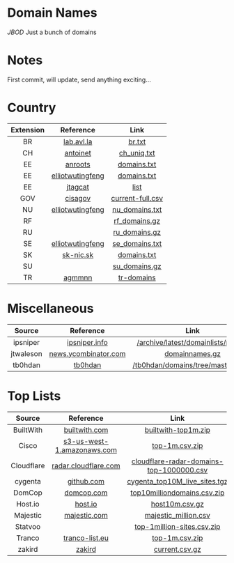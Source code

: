 # Domain Names
*JBOD* Just a bunch of domains

# Notes
First commit, will update, send anything exciting...

# Country
| Extension | Reference | Link |
|:---:|:---:|:---:|
| BR | [lab.avl.la](https://lab.avl.la/.br/) | [br.txt](https://lab.avl.la/.br/br.txt)
| CH | [antoinet](https://github.com/antoinet/chzone) | [ch_uniq.txt](https://raw.githubusercontent.com/antoinet/chzone/main/ch_uniq.txt) |
| EE | [anroots](https://github.com/anroots/ee-domains) | [domains.txt](https://raw.githubusercontent.com/anroots/ee-domains/master/public/lists/domains.txt) |
| EE | [elliotwutingfeng](https://github.com/elliotwutingfeng/EstonianInternetFoundationDomains) | [domains.txt](https://raw.githubusercontent.com/elliotwutingfeng/EstonianInternetFoundationDomains/main/domains.txt) |
| EE | [jtagcat](https://github.com/jtagcat/ee) | [list](https://raw.githubusercontent.com/jtagcat/ee/main/list) |
| GOV | [cisagov](https://github.com/cisagov/dotgov-data) | [current-full.csv](https://raw.githubusercontent.com/cisagov/dotgov-data/main/current-full.csv) |
| NU | [elliotwutingfeng](https://github.com/elliotwutingfeng/InternetstiftelsenDomains) | [nu_domains.txt](https://raw.githubusercontent.com/elliotwutingfeng/InternetstiftelsenDomains/main/nu_domains.txt) |
| RF | | [rf_domains.gz](https://partner.r01.ru/zones/rf_domains.gz) |
| RU | | [ru_domains.gz](https://partner.r01.ru/zones/ru_domains.gz) |
| SE | [elliotwutingfeng](https://github.com/elliotwutingfeng/InternetstiftelsenDomains) | [se_domains.txt](https://raw.githubusercontent.com/elliotwutingfeng/InternetstiftelsenDomains/main/se_domains.txt) |
| SK | [sk-nic.sk](https://sk-nic.sk/en/home/) | [domains.txt](https://sk-nic.sk/subory/domains.txt) |
| SU | | [su_domains.gz](https://partner.r01.ru/zones/su_domains.gz) |
| TR | [agmmnn](https://github.com/agmmnn/tr-domains) | [tr-domains](https://github.com/agmmnn/tr-domains) |

# Miscellaneous
| Source | Reference | Link |
|:---:|:---:|:---:|
| ipsniper | [ipsniper.info](https://ipsniper.info) | [/archive/latest/domainlists/public/](https://ipsniper.info/archive/latest/domainlists/public/) |
| jtwaleson | [news.ycombinator.com](https://news.ycombinator.com/item?id=10368935) | [domainnames.gz](https://all-certificates.s3.amazonaws.com/domainnames.gz) |
| tb0hdan | [tb0hdan](https://github.com/tb0hdan/domains) | [/tb0hdan/domains/tree/master/data/](https://github.com/tb0hdan/domains/tree/master/data/) |

# Top Lists
| Source | Reference | Link |
|:---:|:---:|:---:|
| BuiltWith | [builtwith.com](https://builtwith.com/top-1m) | [builtwith-top1m.zip](https://builtwith.com/dl/builtwith-top1m.zip) |
| Cisco | [s3-us-west-1.amazonaws.com](https://s3-us-west-1.amazonaws.com/umbrella-static/index.html) | [top-1m.csv.zip](http://s3-us-west-1.amazonaws.com/umbrella-static/top-1m.csv.zip) |
| Cloudflare | [radar.cloudflare.com](https://radar.cloudflare.com) | [cloudflare-radar-domains-top-1000000.csv](https://radar.cloudflare.com/charts/LargerTopDomainsTable/attachment?id=525&top=1000000) |
| cygenta | [github.com](https://github.com/cygenta/top10million) | [cygenta_top10M_live_sites.tgz](https://raw.githubusercontent.com/cygenta/top10million/main/cygenta_top10M_live_sites.tgz) |
| DomCop | [domcop.com](https://www.domcop.com/top-10-million-websites) | [top10milliondomains.csv.zip](https://www.domcop.com/files/top/top10milliondomains.csv.zip) |
| Host.io | [host.io](https://host.io/rankings) | [host10m.csv.gz](https://host.io/rankings/download) |
| Majestic | [majestic.com](https://majestic.com/reports/majestic-million) | [majestic_million.csv](https://downloads.majestic.com/majestic_million.csv) |
| Statvoo |  | [top-1million-sites.csv.zip](https://statvoo.com/dl/top-1million-sites.csv.zip) |
| Tranco | [tranco-list.eu](https://tranco-list.eu) | [top-1m.csv.zip](https://tranco-list.eu/top-1m.csv.zip) |
| zakird | [zakird](https://github.com/zakird/crux-top-lists) | [current.csv.gz](https://raw.githubusercontent.com/zakird/crux-top-lists/main/data/global/current.csv.gz) |

